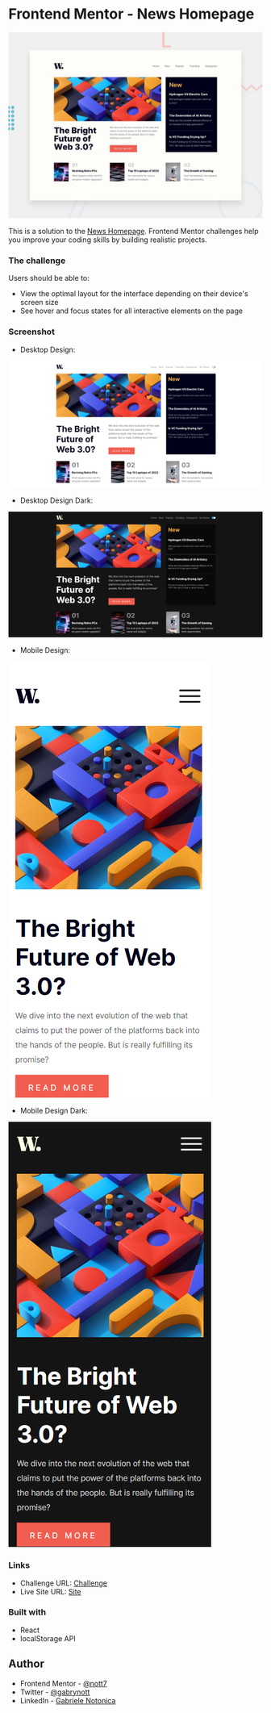# Frontend Mentor - News Homepage

![Design preview for the News Homepage coding challenge](./public/design/desktop-preview.jpg)

This is a solution to the [News Homepage](https://www.frontendmentor.io/challenges/news-homepage-H6SWTa1MFl). Frontend Mentor challenges help you improve your coding skills by building realistic projects. 


### The challenge

Users should be able to:

- View the optimal layout for the interface depending on their device's screen size
- See hover and focus states for all interactive elements on the page

### Screenshot
- Desktop Design:

![](./public/screenshots/desktop-design.png)

- Desktop Design Dark:

![](./public/screenshots/desktop-design-dark.png)

- Mobile Design:

![](./public/screenshots/mobile-design.png)

- Mobile Design Dark:

![](./public/screenshots/mobile-design-dark.png)







### Links

- Challenge URL: [Challenge](https://www.frontendmentor.io/challenges/interactive-rating-component-koxpeBUmI)
- Live Site URL: [Site](https://news-homepage-nott.netlify.app/)


### Built with

- React
- localStorage API

## Author
- Frontend Mentor - [@nott7](https://www.frontendmentor.io/profile/nott7)
- Twitter - [@gabrynott](https://www.twitter.com/gabrynott)
- LinkedIn - [Gabriele Notonica](https://www.linkedin.com/in/gabriele-notonica-a28080253/)
